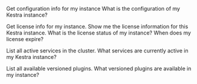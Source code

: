 Get configuration info for my instance
What is the configuration of my Kestra instance?

Get license info for my instance.
Show me the license information for this Kestra instance.
What is the license status of my instance?
When does my license expire?

List all active services in the cluster.
What services are currently active in my Kestra instance?

List all available versioned plugins.
What versioned plugins are available in my instance?
